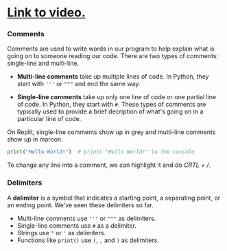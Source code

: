 # [Link to video.](https://www.youtube.com/watch?v=fkLRiZxZAvU&list=PLVD25niNi0Bkuz5cUyBsw_oCgwrKdzgDa&index=3)

### Comments

Comments are used to write words in our program to help explain what is going on to someone reading our code. There are two types of comments: single-line and multi-line. 

* **Multi-line comments** take up multiple lines of code. In Python, they start with `'''` or `"""` and end the same way.

* **Single-line comments** take up only one line of code or one partial line of code. In Python, they start with `#`. These types of comments are typically used to provide a brief decription of what's going on in a particular line of code.

On Replit, single-line comments show up in grey and multi-line comments show up in maroon.

```python
print("Hello World!")  # prints "Hello World!" to the console
```

To change any line into a comment, we can highlight it and do *CRTL + /*.

### Delimiters

A **delimiter** is a symbol that indicates a starting point, a separating point, or an ending point. We've seen these delimiters so far.

* Multi-line comments use `'''` or `"""` as delimiters.
* Single-line comments use `#` as a delimiter.
* Strings use `"` or `'` as delimiters.
* Functions like `print()` use `(`, `,` and `)` as delimiters.
